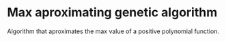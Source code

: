 ﻿# Max aproximating genetic algorithm 
 Algorithm that aproximates the max value of a positive polynomial function.
